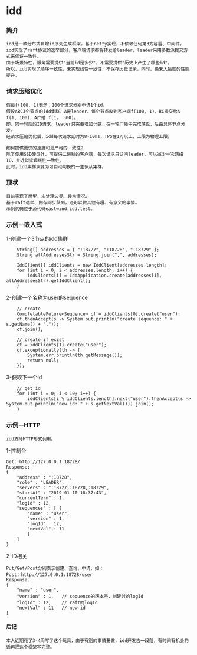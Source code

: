 # idd

### 简介

    idd是一款分布式自增id序列生成框架，基于netty实现，不依赖任何第3方容器、中间件。
    idd实现了raft协议的选举部分，客户端请求都将转发给leader，leader采用多数派提交方式来保证一致性。
    由于场景特性，服务需要提供"当前id是多少"，不需要提供"历史上产生了哪些id"。
    所以，idd实现了顺序一致性，未实现线性一致性，不保存历史记录，同时，换来大幅度的性能提升。
    
### 请求压缩优化

    假设f(100, 1)表示：100个请求分别申请1个id。
    假设ABC3个节点的idd集群，A是leader。每个节点收到客户端f(100, 1)，BC提交给A f(1, 100)，A广播 f(1， 300)。
    即，同一时刻的ID请求，leader只需要增加计数，在一轮广播中完成落盘，后由具体节点分发。
    经请求压缩优化后，idd每次请求延时为8-10ms，TPS在1万以上，上限为物理上限。
    
    如何提供更快的速度和更严格的一致性?
    除了使用SSD硬盘外，可提供二进制的客户端，每次请求只访问leader，可以减少一次网络IO，并近似实现线性一致性。
    此时，idd集群演变为可自动切换的一主多从集群。

### 现状

    目前实现了原型，未处理边界、异常情况。
    基于raft选举、内存同步队列，还可以做其他有趣、有意义的事情。
    示例代码位于源代码eastwind.idd.test。 
    
### 示例--嵌入式

  1-创建一个3节点的idd集群

        String[] addresses = { ":18727", ":18728", ":18729" };
        String allAddressesStr = String.join(",", addresses);
	
        IddClient[] iddClients = new IddClient[addresses.length];
        for (int i = 0; i < addresses.length; i++) {
            iddClients[i] = IddApplication.create(addresses[i], allAddressesStr).getIddClient();
        }

  2-创建一个名称为user的sequence

        // create
        CompletableFuture<Sequence> cf = iddClients[0].create("user");
        cf.thenAccept(s -> System.out.println("create sequence: " + s.getName() + "."));
        cf.join();

        // create if exist
        cf = iddClients[1].create("user");
        cf.exceptionally(th -> {
            System.err.println(th.getMessage());
            return null;
        });
		
  3-获取下一个id

        // get id
        for (int i = 0; i < 10; i++) {
            iddClients[i % iddClients.length].next("user").thenAccept(s -> System.out.println("new id: " + s.getNextVal())).join();
        }

### 示例--HTTP

    idd支持HTTP形式调用。
    
  1-控制台
   
    Get: http://127.0.0.1:18728/
    Response:
    {
        "address" : ":18728",
        "role" : "LEADER",
        "servers" : ":18727,:18728,:18729",
        "startAt" : "2019-01-10 18:37:43",
        "currentTerm" : 1,
        "logId" : 12,
        "sequences" : [ {
            "name" : "user",
            "version" : 1,
            "logId" : 12,
            "nextVal" : 11
            } 
        ]
    }
  
  2-ID相关
  
    Put/Get/Post分别表示创建、查询、申请，如：
    Post：http://127.0.0.1:18728/user
    Response:
    {
        "name" : "user",
        "version" : 1,   // sequence的版本号，创建时的logId
        "logId" : 12,    // raft的logId
        "nextVal" : 11   // new id
    }

#### 后记

    本人近期花了3-4周写了这个玩具，由于有别的事情要做，idd开发告一段落，有时间有机会的话再把这个框架写完整。
